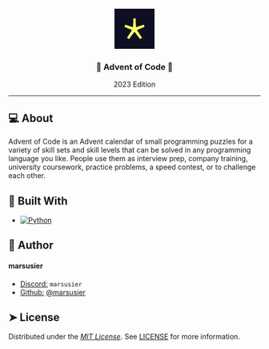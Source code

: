 <!-- PROJECT INFO -->
<br/>
<div align="center">
    <img src="adventofcodelogo.png" alt="Logo" width="80" height="80">
  </a>

  <h3 align="center">
    🎄 Advent of Code 🎄
  </h3>

  <p align="center">
    2023 Edition
  </p>
</div>

---

<!-- USAGE -->
## 💻 About 

<p>Advent of Code is an Advent calendar of small programming puzzles for a variety of skill sets and skill levels that can be solved in any programming language you like. People use them as interview prep, company training, university coursework, practice problems, a speed contest, or to challenge each other.</p>

<!-- BUILT WHIT -->
## 🔧 Built With
* [![Python][Python]][Python-url]

<!-- AUTHOR -->
## 🙇 Author

#### marsusier
- <ins>Discord:</ins> `marsusier`
- <ins>Github:</ins> [@marsusier][Github-url]

<!-- LICENCE -->
## ➤ License
Distributed under the <ins>*MIT License*</ins>. See [LICENSE][Licence-url] for more information.


<!-- MARKDOWN LINKS & IMAGES -->
<!-- https://shields.io/ -->
[Github-url]: https://github.com/marsusier
[Licence-url]: https://en.wikipedia.org/wiki/MIT_License
[Python]: https://img.shields.io/badge/python-346E9E?style=for-the-badge&logo=python&logoColor=white
[Python-url]: https://python.org/
[Php]: https://img.shields.io/badge/PHP-20232A?style=for-the-badge&logo=php&logoColor=white
[Php-url]: https://php.net/
[Bootstrap]: https://img.shields.io/badge/Bootstrap-563D7C?style=for-the-badge&logo=bootstrap&logoColor=white
[Bootstrap-url]: https://getbootstrap.com/
[JQuery]: https://img.shields.io/badge/jQuery-0769AD?style=for-the-badge&logo=jquery&logoColor=white
[JQuery-url]: https://jquery.com/
[Nodejs]: https://img.shields.io/badge/Node.JS-499537?style=for-the-badge&logo=node.js&logoColor=white
[Nodejs-url]: https://nodejs.org/ 
[Html]: https://img.shields.io/badge/html-DD4B25?style=for-the-badge&logo=html5&logoColor=white
[Html-url]: https://developer.mozilla.org/fr/docs/Web/HTML
[Javascript]: https://img.shields.io/badge/Javascript-EFD81D?style=for-the-badge&logo=javascript&logoColor=black&textColor=black
[Javascript-url]: https://developer.mozilla.org/fr/docs/Web/JavaScript
[Discordpy]: https://img.shields.io/badge/Discord.py-2D2D2D?style=for-the-badge&logo=discord&logoColor=white
[Discordpy-url]: https://discordpy.readthedocs.io/en/stable/
[Sqlite]: https://img.shields.io/badge/Sqlite-0F7BC8?style=for-the-badge&logo=sqlite&logoColor=white
[Sqlite-url]: https://sqlite.org/
[Css]: https://img.shields.io/badge/Css-214CE5?style=for-the-badge&logo=css3&logoColor=white
[Css-url]: https://developer.mozilla.org/fr/docs/Web/CSS
